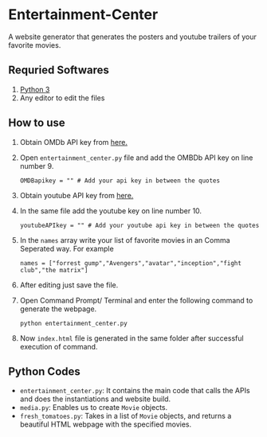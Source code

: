 # Entertainment-Center
A website generator that generates the posters and youtube trailers of your favorite movies.

## Requried Softwares
1. [Python 3](https://www.python.org/downloads/)
2. Any editor to edit the files

## How to use
1. Obtain OMDb API key from [here.](http://www.omdbapi.com/apikey.aspx)
2. Open `entertainment_center.py` file and add the OMBDb API key on line number 9.

      ```
      OMDBapikey = "" # Add your api key in between the quotes
      ```
3. Obtain youtube API key from [here.](https://developers.google.com/youtube/v3/getting-started)
4. In the same file add the youtube key on line number 10.
      ```
      youtubeAPIkey = "" # Add your youtube api key in between the quotes
      ```
5. In the `names` array write your list of favorite movies in an Comma Seperated way.
  For example
      ```
      names = ["forrest gump","Avengers","avatar","inception","fight club","the matrix"]
      ```
6. After editing just save the file.
7. Open Command Prompt/ Terminal and enter the following command to generate the webpage.
      ```
      python entertainment_center.py
      ```
8. Now `index.html` file is generated in the same folder after successful execution of command.

## Python Codes

* `entertainment_center.py`: It contains the main code that calls the APIs and does the instantiations and website build.
* `media.py`: Enables us to create `Movie` objects.
* `fresh_tomatoes.py`: Takes in a list of `Movie` objects, and returns a beautiful HTML webpage with the specified movies.
